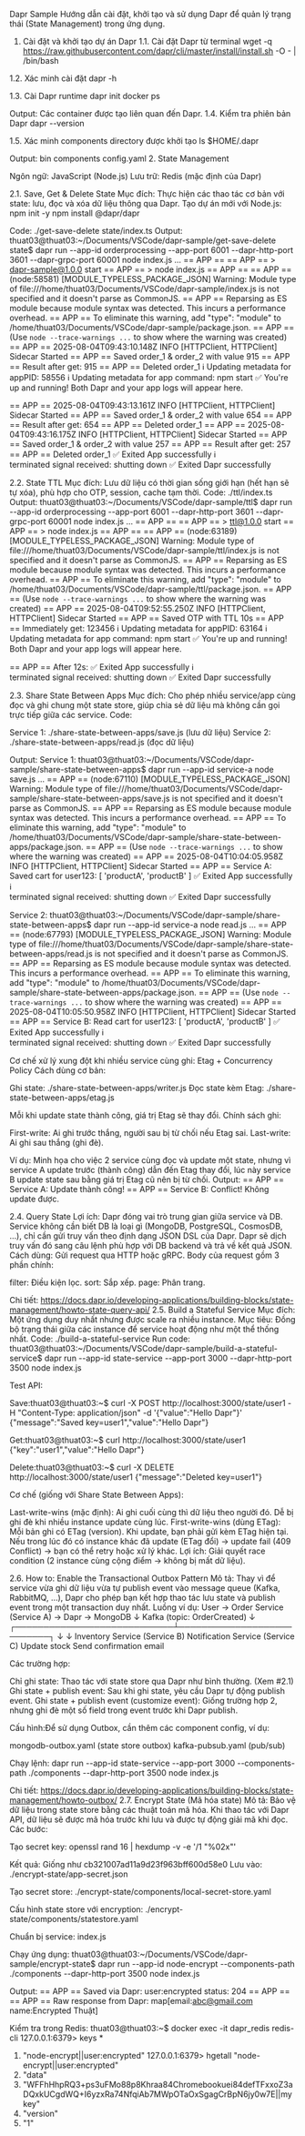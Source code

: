 Dapr Sample
Hướng dẫn cài đặt, khởi tạo và sử dụng Dapr để quản lý trạng thái (State Management) trong ứng dụng.
1. Cài đặt và khởi tạo dự án Dapr
1.1. Cài đặt Dapr từ terminal
wget -q https://raw.githubusercontent.com/dapr/cli/master/install/install.sh -O - | /bin/bash

1.2. Xác minh cài đặt
dapr -h

1.3. Cài Dapr runtime
dapr init
docker ps

Output: Các container được tạo liên quan đến Dapr.
1.4. Kiểm tra phiên bản Dapr
dapr --version

1.5. Xác minh components directory được khởi tạo
ls $HOME/.dapr

Output: bin components config.yaml
2. State Management

Ngôn ngữ: JavaScript (Node.js)
Lưu trữ: Redis (mặc định của Dapr)

2.1. Save, Get & Delete State
Mục đích: Thực hiện các thao tác cơ bản với state: lưu, đọc và xóa dữ liệu thông qua Dapr.
Tạo dự án mới với Node.js:
npm init -y
npm install @dapr/dapr

Code: ./get-save-delete state/index.ts
Output:
thuat03@thuat03:~/Documents/VSCode/dapr-sample/get-save-delete state$ dapr run --app-id orderprocessing --app-port 6001 --dapr-http-port 3601 --dapr-grpc-port 60001 node index.js
...
== APP == 
== APP == > dapr-sample@1.0.0 start
== APP == > node index.js
== APP == 
== APP == (node:58581) [MODULE_TYPELESS_PACKAGE_JSON] Warning: Module type of file:///home/thuat03/Documents/VSCode/dapr-sample/index.js is not specified and it doesn't parse as CommonJS.
== APP == Reparsing as ES module because module syntax was detected. This incurs a performance overhead.
== APP == To eliminate this warning, add "type": "module" to /home/thuat03/Documents/VSCode/dapr-sample/package.json.
== APP == (Use `node --trace-warnings ...` to show where the warning was created)
== APP == 2025-08-04T09:43:10.148Z INFO [HTTPClient, HTTPClient] Sidecar Started
== APP == Saved order_1 & order_2 with value 915
== APP == Result after get: 915
== APP == Deleted order_1
ℹ️  Updating metadata for appPID: 58556
ℹ️  Updating metadata for app command: npm start
✅  You're up and running! Both Dapr and your app logs will appear here.

== APP == 2025-08-04T09:43:13.161Z INFO [HTTPClient, HTTPClient] Sidecar Started
== APP == Saved order_1 & order_2 with value 654
== APP == Result after get: 654
== APP == Deleted order_1
== APP == 2025-08-04T09:43:16.175Z INFO [HTTPClient, HTTPClient] Sidecar Started
== APP == Saved order_1 & order_2 with value 257
== APP == Result after get: 257
== APP == Deleted order_1
✅  Exited App successfully
ℹ️  
terminated signal received: shutting down
✅  Exited Dapr successfully

2.2. State TTL
Mục đích: Lưu dữ liệu có thời gian sống giới hạn (hết hạn sẽ tự xóa), phù hợp cho OTP, session, cache tạm thời.
Code: ./ttl/index.ts
Output:
thuat03@thuat03:~/Documents/VSCode/dapr-sample/ttl$ dapr run --app-id orderprocessing --app-port 6001 --dapr-http-port 3601 --dapr-grpc-port 60001 node index.js
...
== APP == 
== APP == > ttl@1.0.0 start
== APP == > node index.js
== APP == 
== APP == (node:63189) [MODULE_TYPELESS_PACKAGE_JSON] Warning: Module type of file:///home/thuat03/Documents/VSCode/dapr-sample/ttl/index.js is not specified and it doesn't parse as CommonJS.
== APP == Reparsing as ES module because module syntax was detected. This incurs a performance overhead.
== APP == To eliminate this warning, add "type": "module" to /home/thuat03/Documents/VSCode/dapr-sample/ttl/package.json.
== APP == (Use `node --trace-warnings ...` to show where the warning was created)
== APP == 2025-08-04T09:52:55.250Z INFO [HTTPClient, HTTPClient] Sidecar Started
== APP == Saved OTP with TTL 10s
== APP == Immediately get: 123456
ℹ️  Updating metadata for appPID: 63164
ℹ️  Updating metadata for app command: npm start
✅  You're up and running! Both Dapr and your app logs will appear here.

== APP == After 12s: 
✅  Exited App successfully
ℹ️  
terminated signal received: shutting down
✅  Exited Dapr successfully

2.3. Share State Between Apps
Mục đích: Cho phép nhiều service/app cùng đọc và ghi chung một state store, giúp chia sẻ dữ liệu mà không cần gọi trực tiếp giữa các service.
Code:

Service 1: ./share-state-between-apps/save.js (lưu dữ liệu)
Service 2: ./share-state-between-apps/read.js (đọc dữ liệu)

Output:
Service 1:
thuat03@thuat03:~/Documents/VSCode/dapr-sample/share-state-between-apps$ dapr run --app-id service-a node save.js
...
== APP == (node:67110) [MODULE_TYPELESS_PACKAGE_JSON] Warning: Module type of file:///home/thuat03/Documents/VSCode/dapr-sample/share-state-between-apps/save.js is not specified and it doesn't parse as CommonJS.
== APP == Reparsing as ES module because module syntax was detected. This incurs a performance overhead.
== APP == To eliminate this warning, add "type": "module" to /home/thuat03/Documents/VSCode/dapr-sample/share-state-between-apps/package.json.
== APP == (Use `node --trace-warnings ...` to show where the warning was created)
== APP == 2025-08-04T10:04:05.958Z INFO [HTTPClient, HTTPClient] Sidecar Started
== APP == Service A: Saved cart for user123: [ 'productA', 'productB' ]
✅  Exited App successfully
ℹ️  
terminated signal received: shutting down
✅  Exited Dapr successfully

Service 2:
thuat03@thuat03:~/Documents/VSCode/dapr-sample/share-state-between-apps$ dapr run --app-id service-a node read.js
...
== APP == (node:67793) [MODULE_TYPELESS_PACKAGE_JSON] Warning: Module type of file:///home/thuat03/Documents/VSCode/dapr-sample/share-state-between-apps/read.js is not specified and it doesn't parse as CommonJS.
== APP == Reparsing as ES module because module syntax was detected. This incurs a performance overhead.
== APP == To eliminate this warning, add "type": "module" to /home/thuat03/Documents/VSCode/dapr-sample/share-state-between-apps/package.json.
== APP == (Use `node --trace-warnings ...` to show where the warning was created)
== APP == 2025-08-04T10:05:50.958Z INFO [HTTPClient, HTTPClient] Sidecar Started
== APP == Service B: Read cart for user123: [ 'productA', 'productB' ]
✅  Exited App successfully
ℹ️  
terminated signal received: shutting down
✅  Exited Dapr successfully

Cơ chế xử lý xung đột khi nhiều service cùng ghi: Etag + Concurrency Policy
Cách dùng cơ bản:

Ghi state: ./share-state-between-apps/writer.js
Đọc state kèm Etag: ./share-state-between-apps/etag.js

Mỗi khi update state thành công, giá trị Etag sẽ thay đổi.
Chính sách ghi:

First-write: Ai ghi trước thắng, người sau bị từ chối nếu Etag sai.
Last-write: Ai ghi sau thắng (ghi đè).

Ví dụ: Minh họa cho việc 2 service cùng đọc và update một state, nhưng vì service A update trước (thành công) dẫn đến Etag thay đổi, lúc này service B update state sau bằng giá trị Etag cũ nên bị từ chối.
Output:
== APP == Service A: Update thành công!
== APP == Service B: Conflict! Không update được.

2.4. Query State
Lợi ích: Dapr đóng vai trò trung gian giữa service và DB. Service không cần biết DB là loại gì (MongoDB, PostgreSQL, CosmosDB, …), chỉ cần gửi truy vấn theo định dạng JSON DSL của Dapr. Dapr sẽ dịch truy vấn đó sang câu lệnh phù hợp với DB backend và trả về kết quả JSON.
Cách dùng: Gửi request qua HTTP hoặc gRPC. Body của request gồm 3 phần chính:

filter: Điều kiện lọc.
sort: Sắp xếp.
page: Phân trang.

Chi tiết: https://docs.dapr.io/developing-applications/building-blocks/state-management/howto-state-query-api/
2.5. Build a Stateful Service
Mục đích: Một ứng dụng duy nhất nhưng được scale ra nhiều instance.
Mục tiêu: Đồng bộ trạng thái giữa các instance để service hoạt động như một thể thống nhất.
Code: ./build-a-stateful-service
Run code:
thuat03@thuat03:~/Documents/VSCode/dapr-sample/build-a-stateful-service$ dapr run --app-id state-service --app-port 3000 --dapr-http-port 3500 node index.js

Test API:

Save:thuat03@thuat03:~$ curl -X POST http://localhost:3000/state/user1 -H "Content-Type: application/json" -d '{"value":"Hello Dapr"}'
{"message":"Saved key=user1","value":"Hello Dapr"}


Get:thuat03@thuat03:~$ curl http://localhost:3000/state/user1
{"key":"user1","value":"Hello Dapr"}


Delete:thuat03@thuat03:~$ curl -X DELETE http://localhost:3000/state/user1
{"message":"Deleted key=user1"}



Cơ chế (giống với Share State Between Apps):

Last-write-wins (mặc định): Ai ghi cuối cùng thì dữ liệu theo người đó. Dễ bị ghi đè khi nhiều instance update cùng lúc.
First-write-wins (dùng ETag):
Mỗi bản ghi có ETag (version).
Khi update, bạn phải gửi kèm ETag hiện tại.
Nếu trong lúc đó có instance khác đã update (ETag đổi) → update fail (409 Conflict) → bạn có thể retry hoặc xử lý khác.
Lợi ích: Giải quyết race condition (2 instance cùng cộng điểm → không bị mất dữ liệu).



2.6. How to: Enable the Transactional Outbox Pattern
Mô tả: Thay vì để service vừa ghi dữ liệu vừa tự publish event vào message queue (Kafka, RabbitMQ, …), Dapr cho phép bạn kết hợp thao tác lưu state và publish event trong một transaction duy nhất.
Luồng ví dụ:
User → Order Service (Service A) → Dapr → MongoDB
                                     ↓
                                   Kafka (topic: OrderCreated)
                                     ↓
        ┌────────────────────────────┴───────────────────────────┐
        ↓                                                        ↓
Inventory Service (Service B)                     Notification Service (Service C)
Update stock                                     Send confirmation email

Các trường hợp:

Chỉ ghi state: Thao tác với state store qua Dapr như bình thường. (Xem #2.1)
Ghi state + publish event: Sau khi ghi state, yêu cầu Dapr tự động publish event.
Ghi state + publish event (customize event): Giống trường hợp 2, nhưng ghi đè một số field trong event trước khi Dapr publish.

Cấu hình:Để sử dụng Outbox, cần thêm các component config, ví dụ:

mongodb-outbox.yaml (state store outbox)
kafka-pubsub.yaml (pub/sub)

Chạy lệnh:
dapr run --app-id state-service --app-port 3000 --components-path ./components --dapr-http-port 3500 node index.js

Chi tiết: https://docs.dapr.io/developing-applications/building-blocks/state-management/howto-outbox/
2.7. Encrypt State (Mã hóa state)
Mô tả: Bảo vệ dữ liệu trong state store bằng các thuật toán mã hóa. Khi thao tác với Dapr API, dữ liệu sẽ được mã hóa trước khi lưu và được tự động giải mã khi đọc.
Các bước:

Tạo secret key:
openssl rand 16 | hexdump -v -e '/1 "%02x"'

Kết quả: Giống như cb321007ad11a9d23f963bff600d58e0
Lưu vào: ./encrypt-state/app-secret.json

Tạo secret store:
./encrypt-state/components/local-secret-store.yaml


Cấu hình state store với encryption:
./encrypt-state/components/statestore.yaml


Chuẩn bị service:
index.js


Chạy ứng dụng:
thuat03@thuat03:~/Documents/VSCode/dapr-sample/encrypt-state$ dapr run --app-id node-encrypt --components-path ./components --dapr-http-port 3500 node index.js

Output:
== APP == Saved via Dapr: user:encrypted status: 204
== APP == 
== APP == Raw response from Dapr: map[email:abc@gmail.com name:Encrypted Thuật]


Kiểm tra trong Redis:
thuat03@thuat03:~$ docker exec -it dapr_redis redis-cli
127.0.0.1:6379> keys *
1) "node-encrypt||user:encrypted"
127.0.0.1:6379> hgetall "node-encrypt||user:encrypted"
1) "data"
2) "WFFhHhpRQ3+ps3uFMo88p8Khraa84Chromebookuei84defTFxxoZ3aDQxkUCgdWQ+I6yzxRa74NfqiAb7MWpOTaOxSgagCrBpN6jy0w7E||mykey"
3) "version"
4) "1"
